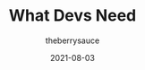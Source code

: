 ---
author: theberrysauce
date: 2021-08-03
eleventyExcludeFromCollections: true
tags:
  - service
  - meta
target_url: https://whatdevsneed.com/
title: What Devs Need
---